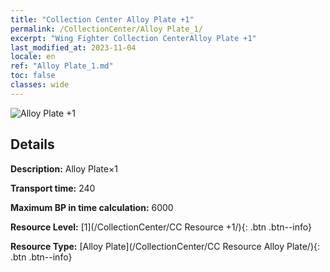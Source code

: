 ```yaml
---
title: "Collection Center Alloy Plate +1"
permalink: /CollectionCenter/Alloy Plate_1/
excerpt: "Wing Fighter Collection CenterAlloy Plate +1"
last_modified_at: 2023-11-04
locale: en
ref: "Alloy Plate_1.md"
toc: false
classes: wide
---
```



![Alloy Plate +1](/images/cc/CC_Alloy_Plate_1.png)

## Details

  **Description:** Alloy Plate×1

  **Transport time:** 240

  **Maximum BP in time calculation:** 6000

  **Resource Level:** [1](/CollectionCenter/CC Resource +1/){: .btn .btn--info}

  **Resource Type:** [Alloy Plate](/CollectionCenter/CC Resource Alloy Plate/){: .btn .btn--info}


